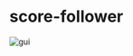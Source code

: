 # score-follower

![gui](https://user-images.githubusercontent.com/7396633/112113559-3e928d80-8bb7-11eb-959e-f3ae9b5f9c66.png)
